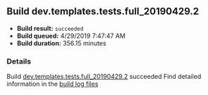 ## Build dev.templates.tests.full_20190429.2
- **Build result:** `succeeded`
- **Build queued:** 4/29/2019 7:47:47 AM
- **Build duration:** 356.15 minutes
### Details
Build [dev.templates.tests.full_20190429.2](https://winappstudio.visualstudio.com/web/build.aspx?pcguid=a4ef43be-68ce-4195-a619-079b4d9834c2&builduri=vstfs%3a%2f%2f%2fBuild%2fBuild%2f27845) succeeded
Find detailed information in the [build log files](https://uwpctdiags.blob.core.windows.net/buildlogs/dev.templates.tests.full_20190429.2_logs.zip)
